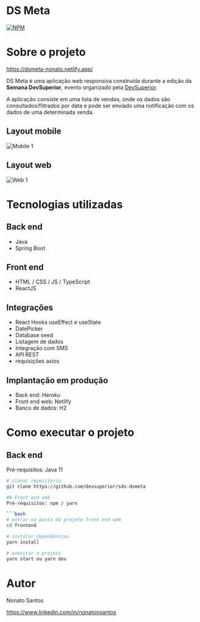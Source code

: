 # DS Meta 
[![NPM](https://img.shields.io/npm/l/react)](https://github.com/nonatoosantos/dsmeta/blob/main/LICENSE) 

# Sobre o projeto

https://dsmeta-nonato.netlify.app/

DS Meta é uma aplicação web responsiva construída durante a edição da **Semana DevSuperior**, evento organizado pela [DevSuperior](https://devsuperior.com "Site da DevSuperior").

A aplicação consiste em uma lista de vendas, onde os dados são consultados/filtrados por data e pode ser enviado uma notificação com os dados de uma determinada venda.

## Layout mobile
![Mobile 1](https://github.com/nonatoosantos/assets/blob/main/meta-mobile1.png) 

## Layout web
![Web 1](https://github.com/nonatoosantos/assets/blob/main/meta-desktop.png)

# Tecnologias utilizadas
## Back end
- Java
- Spring Boot
## Front end
- HTML / CSS / JS / TypeScript
- ReactJS
## Integrações
- React Hooks useEffect e useState
- DatePicker
- Database seed
- Listagem de dados
- Integração com SMS
- API REST
- requisições axios
## Implantação em produção
- Back end: Heroku
- Front end web: Netlify
- Banco de dados: H2

# Como executar o projeto

## Back end
Pré-requisitos: Java 11

```bash
# clonar repositório
git clone https://github.com/devsuperior/sds-dsmeta

## Front end web
Pré-requisitos: npm / yarn

```bash
# entrar na pasta do projeto front end web
cd frontend

# instalar dependências
yarn install

# executar o projeto
yarn start ou yarn dev
```

# Autor

Nonato Santos

https://www.linkedin.com/in/nonatoosantos

